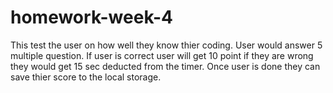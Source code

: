 # homework-week-4
This test the user on how well they know thier coding. 
User would answer 5 multiple question.
If user is correct user will get 10 point if they are wrong they would get 15 sec deducted from the timer. 
Once user is done they can save thier score to the local storage. 
